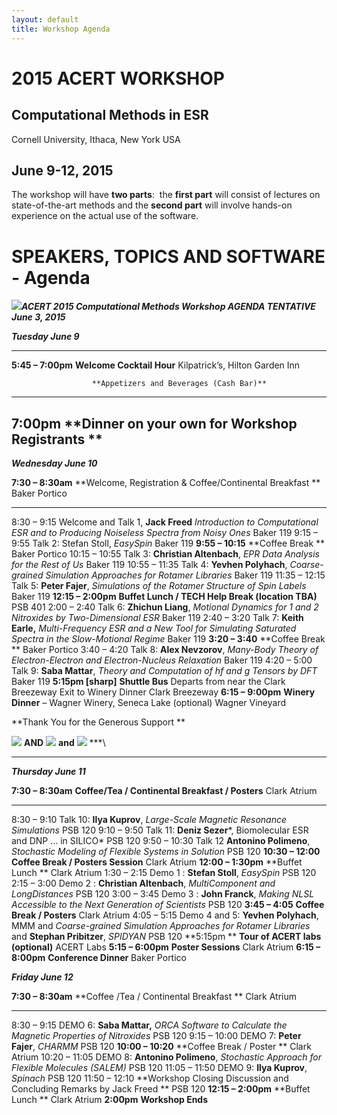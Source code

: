 ```yaml
---
layout: default
title: Workshop Agenda
---
```

# 2015 ACERT WORKSHOP

Computational Methods in ESR
----------------------------

Cornell University, Ithaca, New York USA

June 9-12, 2015
----------------------------

The workshop will have **two parts**: 
 the **first
part** will consist of lectures on state-of-the-art methods and the
**second part** will involve hands-on experience on the actual use of
the software. 
 

# SPEAKERS, TOPICS AND SOFTWARE - Agenda

![](media/image1.png)***ACERT 2015 Computational Methods Workshop AGENDA
*TENTATIVE June 3, 2015****

***Tuesday June 9***

  --------------------------------------------------------------------------------------------------------
  **5:45 – 7:00pm**   **Welcome Cocktail Hour**                          Kilpatrick’s, Hilton Garden Inn
                                                                         
                      **Appetizers and Beverages (Cash Bar)**            
  ------------------- -------------------------------------------------- ---------------------------------
  **7:00pm**          **Dinner on your own for Workshop Registrants **   
  --------------------------------------------------------------------------------------------------------

***Wednesday June 10***

  **7:30 – 8:30am**    **Welcome, Registration & Coffee/Continental Breakfast **                                                                    Baker Portico
  -------------------- ---------------------------------------------------------------------------------------------------------------------------- -----------------
  8:30 – 9:15          Welcome and Talk 1, **Jack Freed** *Introduction to Computational ESR and to Producing Noiseless Spectra from Noisy Ones*    Baker 119
  9:15 – 9:55          Talk 2: Stefan Stoll, *EasySpin*                                                                                             Baker 119
  **9:55 – 10:15**     **Coffee Break **                                                                                                            Baker Portico
  10:15 – 10:55        Talk 3: **Christian Altenbach**, *EPR Data Analysis for the Rest of Us*                                                      Baker 119
  10:55 – 11:35        Talk 4: **Yevhen Polyhach**, *Coarse-grained Simulation Approaches for Rotamer Libraries*                                    Baker 119
  11:35 – 12:15        Talk 5: **Peter Fajer**, *Simulations of the Rotamer Structure of Spin Labels*                                               Baker 119
  **12:15 – 2:00pm**   **Buffet Lunch / TECH Help Break (location TBA)**                                                                            PSB 401
  2:00 – 2:40          Talk 6: **Zhichun Liang**, *Motional Dynamics for 1 and 2 Nitroxides by Two-Dimensional ESR*                                 Baker 119
  2:40 – 3:20          Talk 7: **Keith Earle,** *Multi-Frequency ESR and a New Tool for Simulating Saturated Spectra in the Slow-Motional Regime*   Baker 119
  **3:20 – 3:40**      **Coffee Break **                                                                                                            Baker Portico
  3:40 – 4:20          Talk 8: **Alex Nevzorov**, *Many-Body Theory of Electron-Electron and Electron-Nucleus Relaxation*                           Baker 119
  4:20 – 5:00          Talk 9: **Saba Mattar**, *Theory and Computation of hf and g Tensors by DFT*                                                 Baker 119
  **5:15pm [sharp]**   **Shuttle Bus** Departs from near the Clark Breezeway Exit to Winery Dinner                                                  Clark Breezeway
  **6:15 – 9:00pm**    **Winery Dinner** – Wagner Winery, Seneca Lake (optional)                                                                    Wagner Vineyard

**Thank You for the Generous Support **

![](media/image2.jpeg) **AND** ![](media/image3.jpeg) **and**
![](media/image4.jpeg) ***\
***

***Thursday June 11***

  **7:30 – 8:30am**    **Coffee/Tea / Continental Breakfast / Posters**                                                                                               Clark Atrium
  -------------------- ---------------------------------------------------------------------------------------------------------------------------------------------- ---------------
  8:30 – 9:10          Talk 10: **Ilya Kuprov**, *Large-Scale Magnetic Resonance Simulations*                                                                         PSB 120
  9:10 – 9:50          Talk 11: **Deniz Sezer***, Biomolecular ESR and DNP … in SILICO*                                                                               PSB 120
  9:50 – 10:30         Talk 12 **Antonino Polimeno**, *Stochastic Modeling of Flexible Systems in Solution*                                                           PSB 120
  **10:30 – 12:00**    **Coffee Break / Posters Session**                                                                                                             Clark Atrium
  **12:00 – 1:30pm**   **Buffet Lunch **                                                                                                                              Clark Atrium
  1:30 – 2:15          Demo 1 : **Stefan Stoll**, *EasySpin*                                                                                                          PSB 120
  2:15 – 3:00          Demo 2 : **Christian Altenbach**, *MultiComponent and LongDistances*                                                                           PSB 120
  3:00 – 3:45          Demo 3 : **John Franck**, *Making NLSL Accessible to the Next Generation of Scientists*                                                        PSB 120
  **3:45 – 4:05**      **Coffee Break / Posters**                                                                                                                     Clark Atrium
  4:05 – 5:15          Demo 4 and 5: **Yevhen Polyhach**, MMM and *Coarse-grained Simulation Approaches for Rotamer Libraries* and **Stephan Pribitzer**, *SPIDYAN*   PSB 120
  **5:15pm **          **Tour of ACERT labs (optional)**                                                                                                              ACERT Labs
  **5:15 – 6:00pm**    **Poster Sessions**                                                                                                                            Clark Atrium
  **6:15 – 8:00pm**    **Conference Dinner**                                                                                                                          Baker Portico

***Friday June 12***

  **7:30 – 8:30am**    **Coffee /Tea / Continental Breakfast **                                                      Clark Atrium
  -------------------- --------------------------------------------------------------------------------------------- --------------
  8:30 – 9:15          DEMO 6: **Saba Mattar,** *ORCA Software to Calculate the Magnetic Properties of Nitroxides*   PSB 120
  9:15 – 10:00         DEMO 7: **Peter Fajer**, *CHARMM*                                                             PSB 120
  **10:00 – 10:20**    **Coffee Break / Poster **                                                                    Clark Atrium
  10:20 – 11:05        DEMO 8: **Antonino Polimeno**, *Stochastic Approach for Flexible Molecules (SALEM)*           PSB 120
  11:05 – 11:50        DEMO 9: **Ilya Kuprov**, *Spinach*                                                            PSB 120
  11:50 – 12:10        **Workshop Closing Discussion and Concluding Remarks by Jack Freed **                         PSB 120
  **12:15 – 2:00pm**   **Buffet Lunch **                                                                             Clark Atrium
  **2:00pm**           **Workshop Ends**